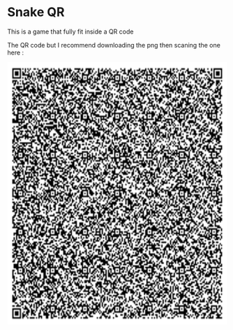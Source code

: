 # Snake QR
This is a game that fully fit inside a QR code

The QR code but I recommend downloading the png then scaning the one here :

<img src="https://github.com/ShortPlanet3058/Snake-QR/blob/main/snake_game_qr.png" width="600" height="600">
